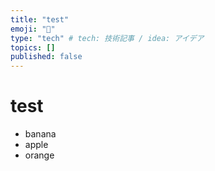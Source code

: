 ```yaml
---
title: "test"
emoji: "💬"
type: "tech" # tech: 技術記事 / idea: アイデア
topics: []
published: false
---
```


# test

- banana
- apple
- orange
